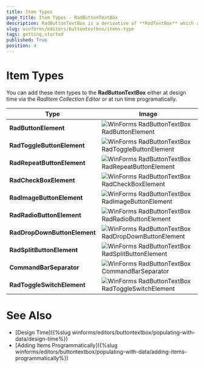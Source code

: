 ```yaml
---
title: Item Types
page_title: Item Types - RadButtonTextBox
description: RadButtonTextBox is a derivative of **RadTextBox** which allows you to embed easily button elements on the left or right side of the text box.
slug: winforms/editors/buttontextbox/items-type
tags: getting,started
published: True
position: 4
---
```


# Item Types

You can add these item types to the **RadButtonTextBox** either at design time via the *RadItem Collection Editor* or at run time programatically. 

|Type|Image
|----|----|
|**RadButtonElement**|![WinForms RadButtonTextBox RadButtonElement](images/buttontextbox-items-type001.png)|
|**RadToggleButtonElement**|![WinForms RadButtonTextBox RadToggleButtonElement](images/buttontextbox-items-type002.png)|
|**RadRepeatButtonElement**|![WinForms RadButtonTextBox RadRepeatButtonElement](images/buttontextbox-items-type003.png)|
|**RadCheckBoxElement**|![WinForms RadButtonTextBox RadCheckBoxElement](images/buttontextbox-items-type004.png)|
|**RadImageButtonElement**|![WinForms RadButtonTextBox RadImageButtonElement](images/buttontextbox-items-type005.png)|
|**RadRadioButtonElement**|![WinForms RadButtonTextBox RadRadioButtonElement](images/buttontextbox-items-type006.png)|
|**RadDropDownButtonElement**|![WinForms RadButtonTextBox RadDropDownButtonElement](images/buttontextbox-items-type007.png)|
|**RadSplitButtonElement**|![WinForms RadButtonTextBox RadSplitButtonElement](images/buttontextbox-items-type008.png)|
|**CommandBarSeparator**|![WinForms RadButtonTextBox CommandBarSeparator](images/buttontextbox-items-type009.png)|
|**RadToggleSwitchElement**|![WinForms RadButtonTextBox RadToggleSwitchElement](images/buttontextbox-items-type010.png)|

# See Also

* [Design Time]({%slug winforms/editors/buttontextbox/populating-with-data/design-time%})
* [Adding Items Programmatically]({%slug winforms/editors/buttontextbox/populating-with-data/adding-items-programmatically%})
